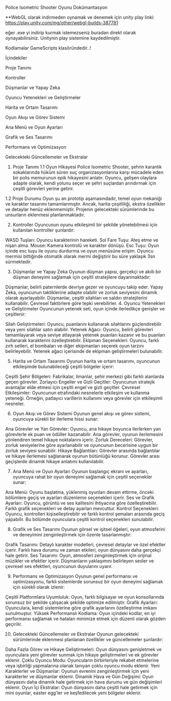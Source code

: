 Police Isometric Shooter Oyunu Dokümantasyon

**WebGL olarak indirmeden oynamak ve denemek için unity play linki: https://play.unity.com/mg/other/webgl-builds-387781

eğer .exe yi indirip kurmak istemezseniz buradan direkt olarak oynayabilirsiniz. Unitynin play sistemine kaydedilmiştir.

Kodlamalar GameScripts klasöründedir..!

İçindekiler

Proje Tanımı

Kontroller

Düşmanlar ve Yapay Zeka

Oyuncu Yetenekleri ve Geliştirmeler

Harita ve Ortam Tasarımı

Oyun Akışı ve Görev Sistemi

Ana Menü ve Oyun Ayarları

Grafik ve Ses Tasarımı

Performans ve Optimizasyon

Gelecekteki Güncellemeler ve Ekstralar

1. Proje Tanımı
1.1 Oyun Hikayesi
Police Isometric Shooter, şehrin karanlık sokaklarında hüküm süren suç organizasyonlarına karşı mücadele eden bir polis memurunun epik hikayesini anlatır. Oyuncu, gelişen olaylara adapte olarak, kendi yolunu seçer ve şehri suçlardan arındırmak için çeşitli görevleri yerine getirir.

1.2 Proje Durumu
Oyun şu an prototip aşamasındadır, temel oyun mekaniği ve karakter tasarımı tamamlanmıştır. Ancak, harita çeşitliliği, ekstra özellikler ve detaylar henüz eklenmemiştir. Projenin gelecekteki sürümlerinde bu unsurların eklenmesi planlanmaktadır.

2. Kontroller
Oyuncunun oyunu etkileşimli bir şekilde yönetebilmesi için kullanılan kontroller şunlardır:

WASD Tuşları: Oyuncu karakterinin hareketi.
Sol Fare Tuşu: Ateş etme ve nişan alma.
Mouse: Kamera kontrolü ve karakter dönüşü.
Esc Tuşu: Oyun içinde esc tuşu ile oyunu durdurma ve oyun menüsüne erişim.
Oyuncu mermisi bittiğinde otomatik olarak mermi değiştirir bu süre yaklaşık 3sn sürmektedir.

3. Düşmanlar ve Yapay Zeka
Oyunun düşman yapısı, gerçekçi ve akıllı bir düşman deneyimi sağlamak için çeşitli stratejilere dayanmaktadır:

Düşmanlar, belirli paternlerde devriye gezer ve oyuncuyu takip eder.
Yapay Zeka, oyuncunun taktiklerine adapte olabilir ve zorluk seviyesini dinamik olarak ayarlayabilir.
Düşmanlar, çeşitli silahları ve saldırı stratejilerini kullanabilir. Çevresel faktörlere göre tepki verebilirler.
4. Oyuncu Yetenekleri ve Geliştirmeler
Oyuncunun yetenek seti, oyun içinde ilerledikçe genişler ve çeşitlenir:

Silah Geliştirmeleri: Oyuncu, puanlarını kullanarak silahlarını güçlendirebilir veya yeni silahlar satın alabilir.
Yetenek Ağacı: Oyuncu, belirli görevleri tamamlayarak veya seviye atlayarak yetenek puanları kazanır ve bu puanları kullanarak karakterini özelleştirebilir.
Ekipman Seçenekleri: Oyuncu, farklı zırh setleri, el bombaları ve diğer ekipmanları seçerek oyun tarzını belirleyebilir. Yetenek ağacı içerisinde de ekipman geliştirmeleri bulunabilir.


5. Harita ve Ortam Tasarımı
Oyunun harita ve ortam tasarımı, oyuncunun etkileşimde bulunabileceği çeşitli bölgeler içerir:

Çeşitli Şehir Bölgeleri: Fabrikalar, limanlar, şehir merkezi gibi farklı alanlarda geçen görevler.
Zorlayıcı Engeller ve Gizli Geçitler: Oyuncunun stratejik avantajlar elde etmesi için çeşitli engel ve gizli geçitler.
Çevresel Etkileşimler: Oyuncunun etrafındaki nesnelerle etkileşim ve kullanma yeteneği. Örneğin, patlayıcı varillerin kullanımı veya görevler için etkileşimli nesneler.

6. Oyun Akışı ve Görev Sistemi
Oyunun genel akışı ve görev sistemi, oyuncuya sürekli bir ilerleme hissi sunar:

Ana Görevler ve Yan Görevler: Oyuncu, ana hikaye boyunca ilerlerken yan görevlerle ek puan ve ödüller kazanabilir. Ana görevler, oyunun ilerlemesini yönlendiren temel hikaye noktalarını içerir.
Zorluk Dereceleri: Görevler, zorluk seviyelerine göre ayarlanabilir ve oyuncunun becerisine uygun bir zorluk seviyesi sunabilir.
Hikaye Bağlantıları: Görevler arasında bağlantılar ve hikaye ilerlemesi sağlanarak oyunun bütünlüğü korunur. Görevler arası geçişlerde dinamik hikaye anlatımı kullanılabilir.

7. Ana Menü ve Oyun Ayarları
Oyunun başlangıç ekranı ve ayarları, oyuncuya rahat bir oyun deneyimi sağlamak için çeşitli seçenekler sunar:

Ana Menü: Oyunu başlatma, yüklenmiş oyunları devam ettirme, önceki bölümlere geçiş ve ayarları düzenleme seçenekleri içerir.
Ses ve Grafik Ayarları: Oyuncu, görüntü ve ses kalitesini ihtiyacına göre özelleştirebilir. Farklı grafik seçenekleri ve detay ayarları mevcuttur.
Kontrol Seçenekleri: Oyuncu, kontrolleri kişiselleştirebilir ve farklı kontrol şemaları arasında geçiş yapabilir. Bu bölümde oyunculara çeşitli kontrol seçenekleri sunulabilir.

8. Grafik ve Ses Tasarımı
Oyunun görsel ve işitsel öğeleri, oyun atmosferini ve deneyimini zenginleştirmek için özenle tasarlanmıştır:

Grafik Tasarımı: Detaylı karakter modelleri, çevresel detaylar ve özel efektler içerir. Farklı hava durumu ve zaman etkileri, oyun dünyasını daha gerçekçi hale getirir.
Ses Tasarımı: Oyun, atmosferi zenginleştirmek için orijinal müzikler ve efektler içerir. Düşmanların yaklaşımını belirleyen sesler ve çevresel ses efektleri, oyuncunun duyularını uyarır.

9. Performans ve Optimizasyon
Oyunun genel performansı ve optimizasyonu, farklı sistemlerde sorunsuz bir oyun deneyimi sağlamak için sürekli olarak izlenir:

Çeşitli Platformlara Uyumluluk: Oyun, farklı bilgisayar ve oyun konsollarında sorunsuz bir şekilde çalışacak şekilde optimize edilmiştir.
Grafik Ayarları: Oyunculara, kendi sistemlerine göre grafik ayarlarını özelleştirme imkanı sunulmuştur.
Yüksek Performanslı Kodlama: Oyun içindeki kodlar, en iyi performansı sağlamak ve hataları minimize etmek için düzenli olarak gözden geçirilir.

10. Gelecekteki Güncellemeler ve Ekstralar
Oyunun gelecekteki sürümlerinde eklenmesi planlanan özellikler ve güncellemeler şunlardır:

Daha Fazla Görev ve Hikaye Geliştirmeleri: Oyun dünyasını genişletmek ve oyunculara yeni görevler sunmak için hikaye geliştirmeleri ve ek görevler eklenir.
Çoklu Oyuncu Modu: Oyuncuların birbirleriyle rekabet etmelerine veya işbirliği yapmalarına olanak tanıyan çoklu oyuncu modu eklenir.
Yeni Karakterler ve Düşmanlar: Oyunun evrenini zenginleştirmek için yeni karakterler ve düşmanlar eklenir.
Dinamik Hava ve Gün Değişimi: Oyun dünyasını daha dinamik hale getirmek için hava durumu ve gün değişimleri eklenir.
Oyun İçi Ekstralar: Oyun dünyasını daha çeşitli hale getirmek için mini oyunlar, easter egg'ler ve keşfedilecek yeni bölgeler eklenir.

